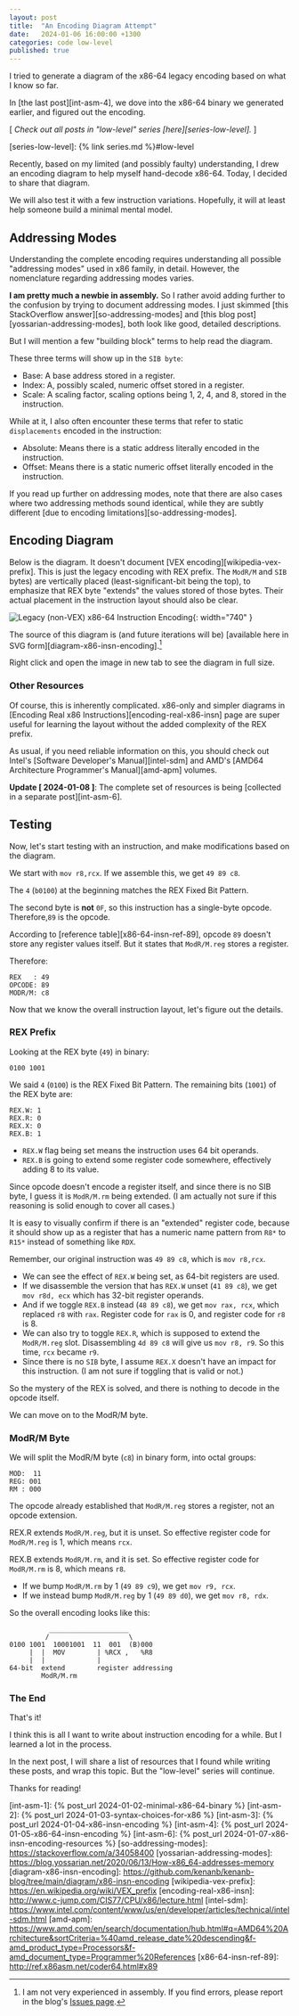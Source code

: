 ```yaml
---
layout: post
title:  "An Encoding Diagram Attempt"
date:   2024-01-06 16:00:00 +1300
categories: code low-level
published: true
---
```


I tried to generate a diagram of the x86-64 legacy encoding based on what I know so far.

In [the last post][int-asm-4], we dove into the x86-64 binary we generated earlier, and figured out the encoding.

[ *Check out all posts in "low-level" series [here][series-low-level].* ]

[series-low-level]: {% link series.md %}#low-level

Recently, based on my limited (and possibly faulty) understanding, I drew an encoding diagram to help myself hand-decode x86-64. Today, I decided to share that diagram.

We will also test it with a few instruction variations. Hopefully, it will at least help someone build a minimal mental model.

## Addressing Modes

Understanding the complete encoding requires understanding all possible "addressing modes" used in x86 family, in detail. However, the nomenclature regarding addressing modes varies.

**I am pretty much a newbie in assembly.** So I rather avoid adding further to the confusion by trying to document addressing modes. I just skimmed [this StackOverflow answer][so-addressing-modes] and [this blog post][yossarian-addressing-modes], both look like good, detailed descriptions.

But I will mention a few "building block" terms to help read the diagram.

These three terms will show up in the `SIB byte`:
- Base: A base address stored in a register.
- Index: A, possibly scaled, numeric offset stored in a register.
- Scale: A scaling factor, scaling options being 1, 2, 4, and 8, stored in the instruction.

While at it, I also often encounter these terms that refer to static `displacements` encoded in the instruction:
- Absolute: Means there is a static address literally encoded in the instruction.
- Offset: Means there is a static numeric offset literally encoded in the instruction.

If you read up further on addressing modes, note that there are also cases where two addressing methods sound identical, while they are subtly different [due to encoding limitations][so-addressing-modes].

## Encoding Diagram

Below is the diagram. It doesn't document [VEX encoding][wikipedia-vex-prefix]. This is just the legacy encoding with REX prefix. The `ModR/M` and `SIB` bytes) are vertically placed (least-significant-bit being the top), to emphasize that REX byte "extends" the values stored of those bytes. Their actual placement in the instruction layout should also be clear.

![Legacy (non-VEX) x86-64 Instruction Encoding](/assets/img/x86-64-insn-encoding.png){: width="740" }

The source of this diagram is (and future iterations will be) [available here in SVG form][diagram-x86-insn-encoding].[^1]

Right click and open the image in new tab to see the diagram in full size.

### Other Resources

Of course, this is inherently complicated. x86-only and simpler diagrams in [Encoding Real x86 Instructions][encoding-real-x86-insn] page are super useful for learning the layout without the added complexity of the REX prefix.

As usual, if you need reliable information on this, you should check out Intel's [Software Developer's Manual][intel-sdm] and AMD's [AMD64 Architecture Programmer's Manual][amd-apm] volumes.

**Update [ 2024-01-08 ]**: The complete set of resources is being [collected in a separate post][int-asm-6].

## Testing

Now, let's start testing with an instruction, and make modifications based on the diagram.

We start with `mov r8,rcx`. If we assemble this, we get `49 89 c8`.

The `4` (`b0100`) at the beginning matches the REX Fixed Bit Pattern.

The second byte is **not** `0F`, so this instruction has a single-byte opcode. Therefore,`89` is the opcode.

According to [reference table][x86-64-insn-ref-89], opcode `89` doesn't store any register values itself. But it states that `ModR/M.reg` stores a register.

Therefore:
```
REX   : 49
OPCODE: 89
MODR/M: c8
```

Now that we know the overall instruction layout, let's figure out the details.

### REX Prefix

Looking at the REX byte (`49`) in binary:
```
0100 1001
```

We said `4` (`0100`) is the REX Fixed Bit Pattern. The remaining bits (`1001`) of the REX byte are:
```
REX.W: 1
REX.R: 0
REX.X: 0
REX.B: 1
```

- `REX.W` flag being set means the instruction uses 64 bit operands.
- `REX.B` is going to extend some register code somewhere, effectively adding 8 to its value.

Since opcode doesn't encode a register itself, and since there is no SIB byte, I guess it is `ModR/M.rm` being extended. (I am actually not sure if this reasoning is solid enough to cover all cases.)

It is easy to visually confirm if there is an "extended" register code, because it should show up as a register that has a numeric name pattern from `R8*` to `R15*` instead of something like `RDX`.

Remember, our original instruction was `49 89 c8`, which is `mov r8,rcx`.
- We can see the effect of `REX.W` being set, as 64-bit registers are used.
- If we disassemble the version that has `REX.W` unset (`41 89 c8`), we get `mov r8d, ecx` which has 32-bit register operands.
- And if we toggle `REX.B` instead (`48 89 c8`), we get `mov rax, rcx`, which replaced `r8` with `rax`. Register code for `rax` is 0, and register code for `r8` is 8.
- We can also try to toggle `REX.R`, which is supposed to extend the `ModR/M.reg` slot. Disassembling `4d 89 c8` will give us `mov r8, r9`. So this time, `rcx` became `r9`.
- Since there is no `SIB` byte, I assume `REX.X` doesn't have an impact for this instruction. (I am not sure if toggling that is valid or not.)

So the mystery of the REX is solved, and there is nothing to decode in the opcode itself.

We can move on to the ModR/M byte.

### ModR/M Byte

We will split the ModR/M byte (`c8`) in binary form, into octal groups:
```
MOD:  11
REG: 001
RM : 000
```

The opcode already established that `ModR/M.reg` stores a register, not an opcode extension.

REX.R extends `ModR/M.reg`, but it is unset. So effective register code for `ModR/M.reg` is 1, which means `rcx`.

REX.B extends `ModR/M.rm`, and it is set. So effective register code for `ModR/M.rm` is 8, which means `r8`.

- If we bump `ModR/M.rm` by 1 (`49 89 c9`), we get `mov r9, rcx`.
- If we instead bump `ModR/M.reg` by 1 (`49 89 d0`), we get `mov r8, rdx`.

So the overall encoding looks like this:
```
          ____________________
         /                    \
0100 1001  10001001  11  001  (B)000
     |  |  MOV        | %RCX ,   %R8
     |  |             |
64-bit  extend        register addressing
        ModR/M.rm
```

### The End

That's it!

I think this is all I want to write about instruction encoding for a while. But I learned a lot in the process.

In the next post, I will share a list of resources that I found while writing these posts, and wrap this topic. But the "low-level" series will continue.

Thanks for reading!

[^1]: I am not very experienced in assembly. If you find errors, please report in the blog's [Issues page][report].

[report]: https://github.com/kenanb/kenanb-blog/issues

[int-asm-1]: {% post_url 2024-01-02-minimal-x86-64-binary %}
[int-asm-2]: {% post_url 2024-01-03-syntax-choices-for-x86 %}
[int-asm-3]: {% post_url 2024-01-04-x86-insn-encoding %}
[int-asm-4]: {% post_url 2024-01-05-x86-64-insn-encoding %}
[int-asm-6]: {% post_url 2024-01-07-x86-insn-encoding-resources %}
[so-addressing-modes]: https://stackoverflow.com/a/34058400
[yossarian-addressing-modes]: https://blog.yossarian.net/2020/06/13/How-x86_64-addresses-memory
[diagram-x86-insn-encoding]: https://github.com/kenanb/kenanb-blog/tree/main/diagram/x86-insn-encoding
[wikipedia-vex-prefix]: https://en.wikipedia.org/wiki/VEX_prefix
[encoding-real-x86-insn]: http://www.c-jump.com/CIS77/CPU/x86/lecture.html
[intel-sdm]: https://www.intel.com/content/www/us/en/developer/articles/technical/intel-sdm.html
[amd-apm]: https://www.amd.com/en/search/documentation/hub.html#q=AMD64%20Architecture&sortCriteria=%40amd_release_date%20descending&f-amd_product_type=Processors&f-amd_document_type=Programmer%20References
[x86-64-insn-ref-89]: http://ref.x86asm.net/coder64.html#x89
